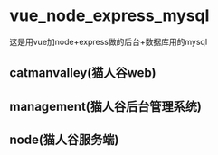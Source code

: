 # vue_node_express_mysql
这是用vue加node+express做的后台+数据库用的mysql
## catmanvalley(猫人谷web)

## management(猫人谷后台管理系统)

## node(猫人谷服务端)